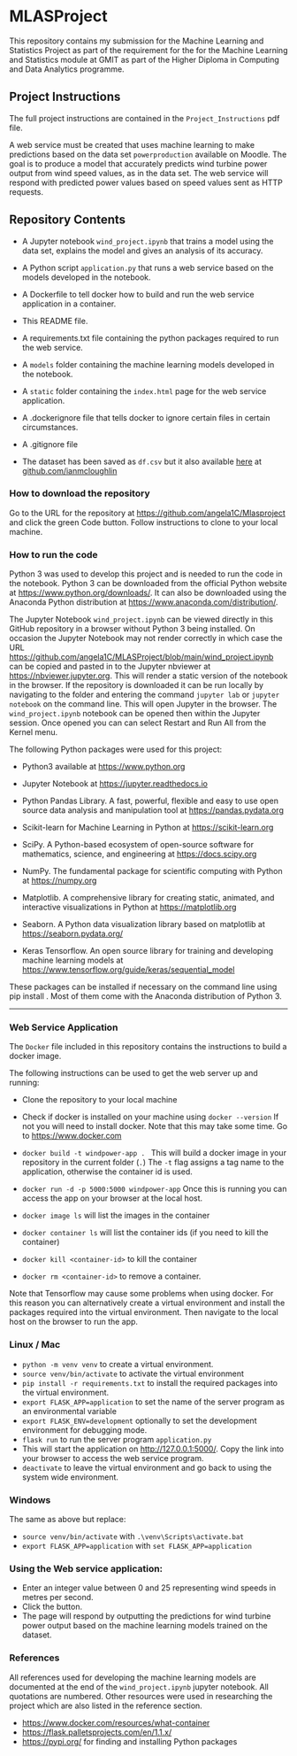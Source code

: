 # MLASProject

This repository contains my submission for the Machine Learning and Statistics Project as part of the requirement for the for the Machine Learning and Statistics module at GMIT as part of the Higher Diploma in Computing and Data Analytics programme.

## Project Instructions
The full project instructions are contained in the `Project_Instructions` pdf file.

A web service must be created that uses machine learning to make predictions based on the data set `powerproduction` available on Moodle. The goal is to produce a model that accurately predicts wind turbine power output from wind speed values, as in the data set. The web service will respond with predicted power values based on speed values sent as HTTP requests. 

## Repository Contents
- A Jupyter notebook `wind_project.ipynb` that trains a model using the data set, explains the model and gives an analysis of its accuracy.

- A Python script `application.py` that runs a web service based on the models developed in the notebook.

- A Dockerfile to tell docker how to build and run the web service application in a container.
- This README file.
- A requirements.txt file containing the python packages required to run the web service.
- A `models` folder containing the machine learning models developed in the notebook.
- A `static` folder containing the `index.html` page for the web service application.
- A .dockerignore file that tells docker to ignore certain files in certain circumstances.
- A .gitignore file
- The dataset has been saved as `df.csv` but it also available [here](https://raw.githubusercontent.com/ianmcloughlin/2020A-machstat-project/master/dataset/powerproduction.csv) at [github.com/ianmcloughlin](https://github.com/ianmcloughlin)

### How to download the repository


Go to the URL for the repository at https://github.com/angela1C/Mlasproject and click the green Code button. Follow instructions to clone to your local machine.


### How to run the code

Python 3 was used to develop this project and is needed to run the code in the notebook. Python 3 can be downloaded from the official Python website at https://www.python.org/downloads/. It can also be downloaded using the Anaconda Python distribution at https://www.anaconda.com/distribution/.

The Jupyter Notebook `wind_project.ipynb`  can be viewed directly in this GitHub repository in a browser without Python 3 being installed. On occasion the Jupyter Notebook may not render correctly in which case the URL https://github.com/angela1C/MLASProject/blob/main/wind_project.ipynb can be copied and pasted in to the Jupyter nbviewer at https://nbviewer.jupyter.org. This will render a static version of the notebook in the browser.
If the repository is downloaded it can be run locally by navigating to the folder and entering the command `jupyter lab` or `jupyter notebook` on the command line. This will open Jupyter in the browser. The `wind_project.ipynb` notebook can be opened then within the Jupyter session. Once opened you can can select Restart and Run All from the Kernel menu.

The following Python packages were used for this project:

- Python3 available at https://www.python.org
- Jupyter Notebook at https://jupyter.readthedocs.io
- Python Pandas Library. A fast, powerful, flexible and easy to use open source data analysis and manipulation tool at https://pandas.pydata.org
- Scikit-learn for Machine Learning in Python at https://scikit-learn.org
- SciPy. A Python-based ecosystem of open-source software for mathematics, science, and engineering at https://docs.scipy.org

- NumPy. The fundamental package for scientific computing with Python at https://numpy.org

- Matplotlib. A comprehensive library for creating static, animated, and interactive visualizations in Python at https://matplotlib.org
- Seaborn. A Python data visualization library based on matplotlib at https://seaborn.pydata.org/
- Keras Tensorflow. An open source library for training and developing machine learning models at https://www.tensorflow.org/guide/keras/sequential_model

These packages can be installed if necessary on the command line using pip install <package-name>. Most of them come with the Anaconda distribution of Python 3. 
    
---    
    
### Web Service Application 

The `Docker` file included in this repository contains the instructions to build a docker image.
    
The following instructions can be used to get the web server up and running:

- Clone the repository to your local machine

- Check if docker is installed on your machine using `docker --version`
If not you will need to install docker. Note that this may take some time. Go to https://www.docker.com

- `docker build -t windpower-app . `
This will build a docker image in your repository in the current folder (`.`)
The `-t` flag assigns a tag name to the application, otherwise the container id is used.

- `docker run -d -p 5000:5000 windpower-app`
Once this is running you can access the app on your browser at the local host.

- `docker image ls` will list the images in the container

- `docker container ls` will list the container ids (if you need to kill the container)
- `docker kill <container-id>` to kill the container
- `docker rm <container-id>` to remove a container.

Note that Tensorflow may cause some problems when using docker. For this reason you can alternatively create a virtual environment and install the packages required into the virtual environment. Then navigate to the local host on the browser to run the app.


### Linux / Mac
- `python -m venv venv` to create a virtual environment.
- `source venv/bin/activate` to activate the virtual environment
- `pip install -r requirements.txt` to install the required packages into the virtual environment.
- `export FLASK_APP=application` to set the name of the server program as an environmental variable
- `export FLASK_ENV=development` optionally to set the development environment for debugging mode.
- `flask run` to run the server program `application.py`
- This will start the application on http://127.0.0.1:5000/. Copy the link into your browser to access the web service program.
- `deactivate` to leave the virtual environment and go back to using the system wide environment.

###  Windows
The same as above but replace:
- `source venv/bin/activate` with `.\venv\Scripts\activate.bat`
- `export FLASK_APP=application` with `set FLASK_APP=application`


### Using the Web service application:

- Enter an integer value between 0 and 25 representing wind speeds in metres per second.
- Click the button.
- The page will respond by outputting the predictions for wind turbine power output based on the machine learning models trained on the dataset.

### References

All references used for developing the machine learning models are documented at the end of the `wind_project.ipynb` jupyter notebook. All quotations are numbered. Other resources were used in researching the project which are also listed in the reference section.

- https://www.docker.com/resources/what-container
- https://flask.palletsprojects.com/en/1.1.x/
- https://pypi.org/ for finding and installing Python packages   

